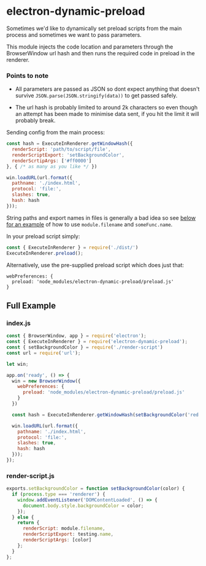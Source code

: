 
# electron-dynamic-preload

Sometimes we'd like to dynamically set preload scripts from the main process and sometimes we want to pass parameters.

This module injects the code location and parameters through the BrowserWindow url hash and then runs the required code in preload in the renderer.

### Points to note

- All parameters are passed as JSON so dont expect anything that doesn't survive `JSON.parse(JSON.stringify(data))` to get passed safely.

- The url hash is probably limited to around 2k characters so even though an attempt has been made to minimise data sent, if you hit the limit it will probably break.


Sending config from the main process:

```javascript
const hash = ExecuteInRenderer.getWindowHash({
  renderScript: 'path/to/script/file',
  renderScriptExport: 'setBackgroundColor',
  renderScrtipArgs: ['#ff0000']
}, { /* as many as you like */ })

win.loadURL(url.format({
  pathname: './index.html',
  protocol: 'file:',
  slashes: true,
  hash: hash
}));
```
String paths and export names in files is generally a bad idea so see [below for an example](#render-scriptjs) of how to use `module.filename` and `someFunc.name`.

In your preload script simply:
```javascript
const { ExecuteInRenderer } = require('./dist/')
ExecuteInRenderer.preload();
```
Alternatively, use the pre-supplied preload script which does just that:
```
webPreferences: {
  preload: 'node_modules/electron-dynamic-preload/preload.js'
}
```

## Full Example

### index.js
```javascript
const { BrowserWindow, app } = require('electron');
const { ExecuteInRenderer } = require('electron-dynamic-preload');
const { setBackgroundColor } = require('./render-script')
const url = require('url');

let win;

app.on('ready', () => {
  win = new BrowserWindow({
    webPreferences: {
      preload: 'node_modules/electron-dynamic-preload/preload.js'
    }
  })

  const hash = ExecuteInRenderer.getWindowHash(setBackgroundColor('red'));

  win.loadURL(url.format({
    pathname: './index.html',
    protocol: 'file:',
    slashes: true,
    hash: hash
  }));
});
```

### render-script.js
```javascript
exports.setBackgroundColor = function setBackgroundColor(color) {
  if (process.type === 'renderer') {
    window.addEventListener('DOMContentLoaded', () => {
      document.body.style.backgroundColor = color;
    });
  } else {
    return {
      renderScript: module.filename,
      renderScriptExport: testing.name,
      renderScriptArgs: [color]
    };
  }
};

```
